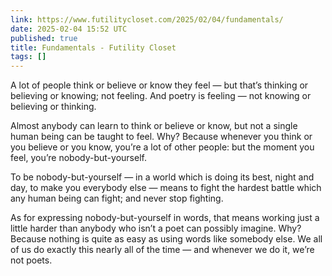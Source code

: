 ```yaml
---
link: https://www.futilitycloset.com/2025/02/04/fundamentals/
date: 2025-02-04 15:52 UTC
published: true
title: Fundamentals - Futility Closet
tags: []
---
```


A lot of people think or believe or know they feel — but that’s thinking or believing or knowing; not feeling. And poetry is feeling — not knowing or believing or thinking.

Almost anybody can learn to think or believe or know, but not a single human being can be taught to feel. Why? Because whenever you think or you believe or you know, you’re a lot of other people: but the moment you feel, you’re nobody-but-yourself.

To be nobody-but-yourself — in a world which is doing its best, night and day, to make you everybody else — means to fight the hardest battle which any human being can fight; and never stop fighting.

As for expressing nobody-but-yourself in words, that means working just a little harder than anybody who isn’t a poet can possibly imagine. Why? Because nothing is quite as easy as using words like somebody else. We all of us do exactly this nearly all of the time — and whenever we do it, we’re not poets.

